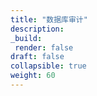 ```yaml
---
title: "数据库审计"
description:
_build:
 render: false 
draft: false
collapsible: true
weight: 60
---
```



